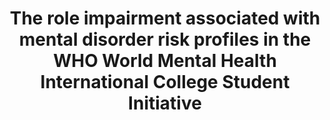 --- 
abstract: '' 
authors: 
 - J Alonso Caballero
 -  G Vilagut Saiz
 -  P Mortier
 -  RP Auerbach
 -  R Bruffaerts
 -  ...
doi: '' 
featured: false 
publication: '*Int J Methods Psychiatr Res.*, 221' 
publication_short: '' 
publishDate: '2019-01-01' 
title: 'The role impairment associated with mental disorder risk profiles in the WHO World Mental Health International College Student Initiative' 
url_code: '' 
url_dataset: '' 
url_pdf: '' 
url_poster: '' 
url_project: '' 
url_slides: '' 
url_source: '' 
url_video: '' 
---